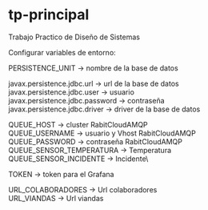 # tp-principal
Trabajo Practico de Diseño de Sistemas

Configurar variables de entorno:

PERSISTENCE_UNIT -> nombre de la base de datos

javax.persistence.jdbc.url -> url de la base de datos\
javax.persistence.jdbc.user -> usuario\
javax.persistence.jdbc.password -> contraseña\
javax.persistence.jdbc.driver -> driver de la base de datos

QUEUE_HOST -> cluster RabitCloudAMQP\
QUEUE_USERNAME -> usuario y Vhost RabitCloudAMQP\
QUEUE_PASSWORD -> contraseña RabitCloudAMQP\
QUEUE_SENSOR_TEMPERATURA -> Temperatura\
QUEUE_SENSOR_INCIDENTE -> Incidente\

TOKEN -> token para el Grafana

URL_COLABORADORES -> Url colaboradores\
URL_VIANDAS -> Url viandas